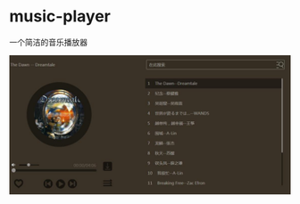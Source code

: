 # music-player
一个简洁的音乐播放器

!["music"](https://github.com/Rcyan/music-player/blob/master/img/music.jpg)
 
